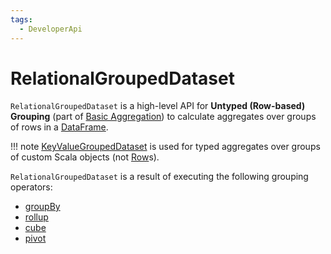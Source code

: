```yaml
---
tags:
  - DeveloperApi
---
```


# RelationalGroupedDataset

`RelationalGroupedDataset` is a high-level API for **Untyped (Row-based) Grouping** (part of [Basic Aggregation](aggregations/index.md)) to calculate aggregates over groups of rows in a [DataFrame](DataFrame.md).

!!! note
    [KeyValueGroupedDataset](KeyValueGroupedDataset.md) is used for typed aggregates over groups of custom Scala objects (not [Row](Row.md)s).

`RelationalGroupedDataset` is a result of executing the following grouping operators:

* [groupBy](aggregations/index.md#groupBy)
* [rollup](multi-dimensional-aggregation.md#rollup)
* [cube](multi-dimensional-aggregation.md#cube)
* [pivot](#pivot)

<!---
## Review Me

!!! note
    [spark.sql.retainGroupColumns](../configuration-properties.md#spark.sql.retainGroupColumns) configuration property controls whether to retain columns used for aggregation or not (../in `RelationalGroupedDataset` operators).

=== [[agg]] Computing Aggregates Using Aggregate Column Expressions or Function Names -- `agg` Operator

`agg` creates a [DataFrame](../DataFrame.md) with the rows being the result of executing grouping expressions (../specified using [Column](../Column.md)s or names) over row groups.

!!! NOTE
    There are [untyped](../Column.md) and [typed](../TypedColumn.md) column expressions.

```scala
val countsAndSums = spark
  .range(10)
  .withColumn("group", 'id % 2)
  .groupBy("group")
  .agg(count("id") as "count", sum("id") as "sum")
```

Internally, `agg` [creates a DataFrame](#toDF) with `Aggregate` or `Pivot` logical operators.

```text
// groupBy above
scala> println(countsAndSums.queryExecution.logical.numberedTreeString)
00 'Aggregate [group#179L], [group#179L, count('id) AS count#188, sum('id) AS sum#190]
01 +- Project [id#176L, (id#176L % cast(2 as bigint)) AS group#179L]
02    +- Range (0, 10, step=1, splits=Some(8))

// rollup operator
val rollupQ = spark.range(2).rollup('id).agg(count('id))
scala> println(rollupQ.queryExecution.logical.numberedTreeString)
00 'Aggregate [rollup('id)], [unresolvedalias('id, None), count('id) AS count(id)#267]
01 +- Range (0, 2, step=1, splits=Some(8))

// cube operator
val cubeQ = spark.range(2).cube('id).agg(count('id))
scala> println(cubeQ.queryExecution.logical.numberedTreeString)
00 'Aggregate [cube('id)], [unresolvedalias('id, None), count('id) AS count(id)#280]
01 +- Range (0, 2, step=1, splits=Some(8))

// pivot operator
val pivotQ = spark.
  range(10).
  withColumn("group", 'id % 2).
  groupBy("group").
  pivot("group").
  agg(count("id"))
scala> println(pivotQ.queryExecution.logical.numberedTreeString)
00 'Pivot [group#296L], group#296: bigint, [0, 1], [count('id)]
01 +- Project [id#293L, (id#293L % cast(2 as bigint)) AS group#296L]
02    +- Range (0, 10, step=1, splits=Some(8))
```

=== [[creating-instance]] Creating RelationalGroupedDataset Instance

`RelationalGroupedDataset` takes the following when created:

* [[df]] [DataFrame](../DataFrame.md)
* [[groupingExprs]] Grouping expressions/Expression.md[expressions]
* [[groupType]] Group type (to indicate the "source" operator)

** `GroupByType` for [groupBy](index.md#groupBy)

** `CubeType`

** `RollupType`

** `PivotType`

=== [[pivot-internals]] `pivot` Operator

[source, scala]
----
pivot(pivotColumn: String): RelationalGroupedDataset // <1>
pivot(pivotColumn: String, values: Seq[Any]): RelationalGroupedDataset // <2>
pivot(pivotColumn: Column): RelationalGroupedDataset // <3>
pivot(pivotColumn: Column, values: Seq[Any]): RelationalGroupedDataset // <3>
----
<1> Selects distinct and sorted values on `pivotColumn` and calls the other `pivot` (that results in 3 extra "scanning" jobs)
<2> Preferred as more efficient because the unique values are aleady provided
<3> *New in 2.4.0*

`pivot` pivots on a `pivotColumn` column, i.e. adds new columns per distinct values in `pivotColumn`.

NOTE: `pivot` is only supported after [groupBy](index.md#groupBy) operation.

NOTE: Only one `pivot` operation is supported on a `RelationalGroupedDataset`.

```text
val visits = Seq(../
  (../0, "Warsaw", 2015),
  (../1, "Warsaw", 2016),
  (../2, "Boston", 2017)
).toDF(../"id", "city", "year")

val q = visits
  .groupBy(../"city")  // <-- rows in pivot table
  .pivot(../"year")    // <-- columns (../unique values queried)
  .count(../)          // <-- values in cells
scala> q.show
+------+----+----+----+
|  city|2015|2016|2017|
+------+----+----+----+
|Warsaw|   1|   1|null|
|Boston|null|null|   1|
+------+----+----+----+

scala> q.explain
== Physical Plan ==
HashAggregate(../keys=[city#8], functions=[pivotfirst(../year#9, count(../1) AS `count`#222L, 2015, 2016, 2017, 0, 0)])
+- Exchange hashpartitioning(../city#8, 200)
   +- HashAggregate(../keys=[city#8], functions=[partial_pivotfirst(../year#9, count(../1) AS `count`#222L, 2015, 2016, 2017, 0, 0)])
      +- *HashAggregate(../keys=[city#8, year#9], functions=[count(../1)])
         +- Exchange hashpartitioning(../city#8, year#9, 200)
            +- *HashAggregate(../keys=[city#8, year#9], functions=[partial_count(../1)])
               +- LocalTableScan [city#8, year#9]

scala> visits
  .groupBy(../'city)
  .pivot(../"year", Seq(../"2015")) // <-- one column in pivot table
  .count
  .show
+------+----+
|  city|2015|
+------+----+
|Warsaw|   1|
|Boston|null|
+------+----+
```

IMPORTANT: Use `pivot` with a list of distinct values to pivot on so Spark does not have to compute the list itself (and run three extra "scanning" jobs).

![pivot in web UI (../Distinct Values Defined Explicitly)](../images/spark-sql-pivot-webui.png)

![pivot in web UI -- Three Extra Scanning Jobs Due to Unspecified Distinct Values](../images/spark-sql-pivot-webui-scanning-jobs.png)

!!! note
    [spark.sql.pivotMaxValues](../configuration-properties.md#spark.sql.pivotMaxValues) controls the maximum number of (distinct) values that will be collected without error (when doing `pivot` without specifying the values for the pivot column).

Internally, `pivot` creates a `RelationalGroupedDataset` with `PivotType` group type and `pivotColumn` resolved using the DataFrame's columns with `values` as `Literal` expressions.

!!! note
    <<toDF, toDF>> internal method maps `PivotType` group type to a `DataFrame` with Pivot.md[Pivot] unary logical operator.

    ```text
    scala> q.queryExecution.logical
    res0: org.apache.spark.sql.catalyst.plans.logical.LogicalPlan =
    Pivot [city#8], year#9: int, [2015, 2016, 2017], [count(../1) AS count#24L]
    +- Project [_1#3 AS id#7, _2#4 AS city#8, _3#5 AS year#9]
      +- LocalRelation [_1#3, _2#4, _3#5]
    ```
-->
